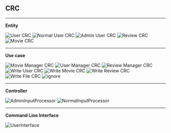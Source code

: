 ## CRC
****
**Entity**

![User CRC](https://github.com/CSC207-UofT/course-project-team-28/blob/main/src/CRCCards/usercrc.jpeg)
![Normal User CRC](https://github.com/CSC207-UofT/course-project-team-28/blob/main/src/CRCCards/normalusercrc.jpeg)
![Admin User CRC](https://github.com/CSC207-UofT/course-project-team-28/blob/main/src/CRCCards/adminusercrc.jpeg)
![Review CRC](https://github.com/CSC207-UofT/course-project-team-28/blob/main/src/CRCCards/reviewcrc.jpeg)
![Movie CRC](https://github.com/CSC207-UofT/course-project-team-28/blob/main/src/CRCCards/moviecrc.jpeg)
****
**Use case**

![Movie Manager CRC](https://github.com/CSC207-UofT/course-project-team-28/blob/main/src/CRCCards/moviemanagercrc.jpeg)
![User Manager CRC](https://github.com/CSC207-UofT/course-project-team-28/blob/main/src/CRCCards/usermanagercrc.jpeg)
![Review Manager CRC](https://github.com/CSC207-UofT/course-project-team-28/blob/main/src/CRCCards/reviewmanagercrc.jpeg)
![Write User CRC](https://github.com/CSC207-UofT/course-project-team-28/blob/main/src/CRCCards/writeusercrc.jpeg)
![Write Movie CRC](https://github.com/CSC207-UofT/course-project-team-28/blob/main/src/CRCCards/writemoviecrc.jpeg)
![Write Review CRC](https://github.com/CSC207-UofT/course-project-team-28/blob/main/src/CRCCards/writereviewcrc.jpeg)
![Write File CRC](https://github.com/CSC207-UofT/course-project-team-28/blob/main/src/CRCCards/writefilecrc.jpeg)
![ignore](https://github.com/CSC207-UofT/course-project-team-28/blob/main/src/CRCCards/ignore1lncrc.jpeg)
****
**Controller**

![AdminInputProcessor](https://github.com/CSC207-UofT/course-project-team-28/blob/main/src/CRCCards/adminipcrc.jpeg)
![NormalInputProcessor](https://github.com/CSC207-UofT/course-project-team-28/blob/main/src/CRCCards/normipcrc.jpeg)
****
**Command Line Interface**

![UserInterface](https://github.com/CSC207-UofT/course-project-team-28/blob/main/src/CRCCards/uicrc.jpeg)